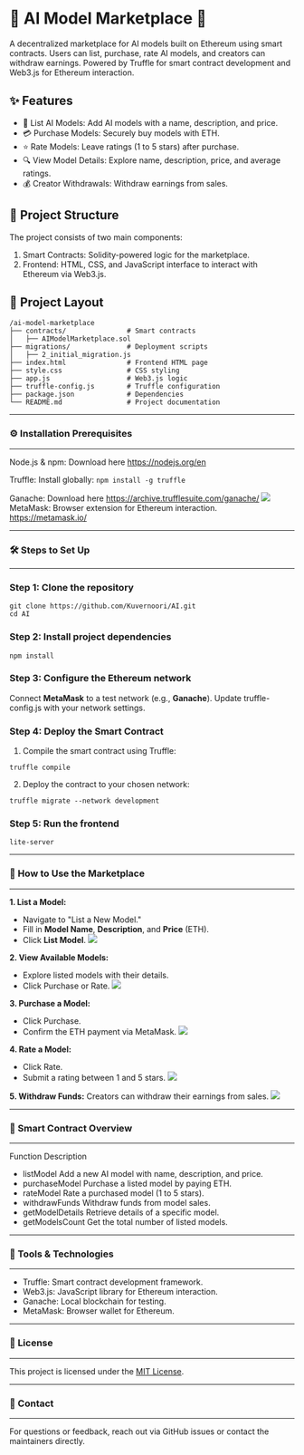 # 🛒 AI Model Marketplace 🚀

A decentralized marketplace for AI models built on Ethereum using smart contracts. Users can list, purchase, rate AI models, and creators can withdraw earnings. Powered by Truffle for smart contract development and Web3.js for Ethereum interaction.

## ✨ Features

- 📝 List AI Models: Add AI models with a name, description, and price.
- 💳 Purchase Models: Securely buy models with ETH.
- ⭐️ Rate Models: Leave ratings (1 to 5 stars) after purchase.
- 🔍 View Model Details: Explore name, description, price, and average ratings.
- 💰 Creator Withdrawals: Withdraw earnings from sales.

## 📂 Project Structure

The project consists of two main components:

1. Smart Contracts: Solidity-powered logic for the marketplace.
2. Frontend: HTML, CSS, and JavaScript interface to interact with Ethereum via Web3.js.

## 📁 Project Layout

```plaintext
/ai-model-marketplace
├── contracts/               # Smart contracts
│   ├── AIModelMarketplace.sol
├── migrations/              # Deployment scripts
│   ├── 2_initial_migration.js
├── index.html               # Frontend HTML page
├── style.css                # CSS styling
├── app.js                   # Web3.js logic
├── truffle-config.js        # Truffle configuration
├── package.json             # Dependencies
└── README.md                # Project documentation
```
---
### ⚙️ Installation Prerequisites
---
Node.js & npm: 
Download here https://nodejs.org/en

Truffle: Install globally:
```npm install -g truffle```

Ganache: 
Download here https://archive.trufflesuite.com/ganache/
![](ganache.jpg)
MetaMask: 
Browser extension for Ethereum interaction.
https://metamask.io/

---
### 🛠️ Steps to Set Up
---
### Step 1: Clone the repository
```
git clone https://github.com/Kuvernoori/AI.git
cd AI
```
### Step 2: Install project dependencies
```
npm install
```
### Step 3: Configure the Ethereum network
Connect **MetaMask** to a test network (e.g., **Ganache**).
Update truffle-config.js with your network settings.

### Step 4: Deploy the Smart Contract
1. Compile the smart contract using Truffle:
```
truffle compile
```
2. Deploy the contract to your chosen network:
```
truffle migrate --network development
```
### Step 5: Run the frontend
```
lite-server
```

---
### 🌟 How to Use the Marketplace
---
**1. List a Model:**
- Navigate to "List a New Model."
- Fill in **Model Name**, **Description**, and **Price** (ETH).
- Click **List Model**.
![](market.png)

**2. View Available Models:**
- Explore listed models with their details.
- Click Purchase or Rate.
![](models.png)

**3. Purchase a Model:**
- Click Purchase.
- Confirm the ETH payment via MetaMask.
![](metamask.png)

**4. Rate a Model:**
- Click Rate.
- Submit a rating between 1 and 5 stars.
![](rating.png)

**5. Withdraw Funds:**
Creators can withdraw their earnings from sales.
![](marketplace.png)

---
### 📜 Smart Contract Overview
---
Function	Description
- listModel	Add a new AI model with name, description, and price.
- purchaseModel	Purchase a listed model by paying ETH.
- rateModel	Rate a purchased model (1 to 5 stars).
- withdrawFunds	Withdraw funds from model sales.
- getModelDetails	Retrieve details of a specific model.
- getModelsCount Get the total number of listed models.

--- 
### 🧰 Tools & Technologies
---
- Truffle: Smart contract development framework.
- Web3.js: JavaScript library for Ethereum interaction.
- Ganache: Local blockchain for testing.
- MetaMask: Browser wallet for Ethereum.

---
### 📄 License
---
This project is licensed under the [MIT License](https://opensource.org/licenses/MIT).

---
### 📧 Contact
---
For questions or feedback, reach out via GitHub issues or contact the maintainers directly.
